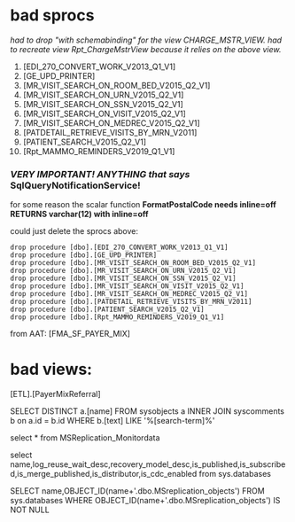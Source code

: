 # bad sprocs

_had to drop "with schemabinding" for the view CHARGE_MSTR_VIEW.
had to recreate view Rpt_ChargeMstrView because it relies on the above view._

1.	[EDI_270_CONVERT_WORK_V2013_Q1_V1]
2.	[GE_UPD_PRINTER]
3.	[MR_VISIT_SEARCH_ON_ROOM_BED_V2015_Q2_V1]
4.	[MR_VISIT_SEARCH_ON_URN_V2015_Q2_V1]
5.	[MR_VISIT_SEARCH_ON_SSN_V2015_Q2_V1]
6.	[MR_VISIT_SEARCH_ON_VISIT_V2015_Q2_V1]
7.	[MR_VISIT_SEARCH_ON_MEDREC_V2015_Q2_V1]
8.	[PATDETAIL_RETRIEVE_VISITS_BY_MRN_V2011]
9.	[PATIENT_SEARCH_V2015_Q2_V1]
10.	[Rpt_MAMMO_REMINDERS_V2019_Q1_V1]

### _VERY IMPORTANT! ANYTHING that says_ **SqlQueryNotificationService!**

for some reason the scalar function **FormatPostalCode needs inline=off**
**RETURNS varchar(12) with inline=off**

could just delete the sprocs above:


```
drop procedure [dbo].[EDI_270_CONVERT_WORK_V2013_Q1_V1]
drop procedure [dbo].[GE_UPD_PRINTER]
drop procedure [dbo].[MR_VISIT_SEARCH_ON_ROOM_BED_V2015_Q2_V1]
drop procedure [dbo].[MR_VISIT_SEARCH_ON_URN_V2015_Q2_V1]
drop procedure [dbo].[MR_VISIT_SEARCH_ON_SSN_V2015_Q2_V1]
drop procedure [dbo].[MR_VISIT_SEARCH_ON_VISIT_V2015_Q2_V1]
drop procedure [dbo].[MR_VISIT_SEARCH_ON_MEDREC_V2015_Q2_V1]
drop procedure [dbo].[PATDETAIL_RETRIEVE_VISITS_BY_MRN_V2011]
drop procedure [dbo].[PATIENT_SEARCH_V2015_Q2_V1]
drop procedure [dbo].[Rpt_MAMMO_REMINDERS_V2019_Q1_V1]
```


from AAT:
[FMA_SF_PAYER_MIX]

# bad views:
[ETL].[PayerMixReferral]

SELECT DISTINCT a.[name]
FROM sysobjects a
INNER JOIN syscomments b on a.id = b.id
WHERE b.[text] LIKE '%[search-term]%'

select * from MSReplication_Monitordata

select name,log_reuse_wait_desc,recovery_model_desc,is_published,is_subscribed,is_merge_published,is_distributor,is_cdc_enabled
from sys.databases

SELECT name,OBJECT_ID(name+'.dbo.MSreplication_objects')
FROM sys.databases
WHERE OBJECT_ID(name+'.dbo.MSreplication_objects') IS NOT NULL
